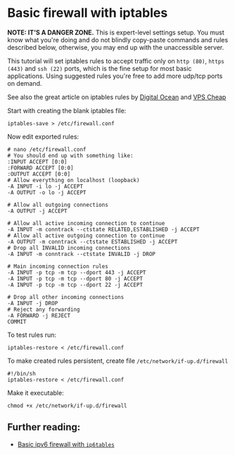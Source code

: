 # Basic firewall with iptables

__NOTE: IT'S A DANGER ZONE.__ This is expert-level settings setup. You must know what you're doing and do not blindly copy-paste commands and rules described below, otherwise, you may end up with the unaccessible server.

This tutorial will set iptables rules to accept traffic only on `http (80)`, `https (443)` and `ssh (22)` ports, which is the fine setup for most basic applications. Using suggested rules you're free to add more udp/tcp ports on demand.

See also the great article on iptables rules by [Digital Ocean](https://www.digitalocean.com/community/tutorials/iptables-essentials-common-firewall-rules-and-commands) and [VPS Cheap](https://crm.vpscheap.net/knowledgebase.php?action=displayarticle&id=29)

Start with creating the blank iptables file:

```shell
iptables-save > /etc/firewall.conf
```

Now edit exported rules:

```shell
# nano /etc/firewall.conf
# You should end up with something like:
:INPUT ACCEPT [0:0]
:FORWARD ACCEPT [0:0]
:OUTPUT ACCEPT [0:0]
# Allow everything on localhost (loopback)
-A INPUT -i lo -j ACCEPT
-A OUTPUT -o lo -j ACCEPT

# Allow all outgoing connections
-A OUTPUT -j ACCEPT

# Allow all active incoming connection to continue
-A INPUT -m conntrack --ctstate RELATED,ESTABLISHED -j ACCEPT
# Allow all active outgoing connection to continue
-A OUTPUT -m conntrack --ctstate ESTABLISHED -j ACCEPT
# Drop all INVALID incoming connections
-A INPUT -m conntrack --ctstate INVALID -j DROP

# Main incoming connection rules
-A INPUT -p tcp -m tcp --dport 443 -j ACCEPT
-A INPUT -p tcp -m tcp --dport 80 -j ACCEPT
-A INPUT -p tcp -m tcp --dport 22 -j ACCEPT

# Drop all other incoming connections
-A INPUT -j DROP
# Reject any forwarding
-A FORWARD -j REJECT
COMMIT
```

To test rules run:

```shell
iptables-restore < /etc/firewall.conf
```

To make created rules persistent, create file `/etc/network/if-up.d/firewall`

```shell
#!/bin/sh
iptables-restore < /etc/firewall.conf
```

Make it executable:

```shell
chmod +x /etc/network/if-up.d/firewall
```

## Further reading:

- [Basic ipv6 firewall with `ip6tables`](https://github.com/veliovgroup/ostrio/blob/master/tutorials/linux/security/iptables-firewall-ipv6.md)

